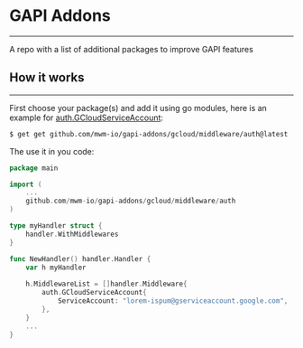 # GAPI Addons

-----

A repo with a list of additional packages to improve GAPI features

## How it works

-----

First choose your package(s) and add it using go modules, here is an example for [auth.GCloudServiceAccount](https://pkg.go.dev/github.com/mwm-io/gapi-addons/gcloud/middleware/auth#GCloudServiceAccount): 
```sh
$ get get github.com/mwm-io/gapi-addons/gcloud/middleware/auth@latest
```

The use it in you code:

```go
package main

import (
    ...
    github.com/mwm-io/gapi-addons/gcloud/middleware/auth
)

type myHandler struct {
    handler.WithMiddlewares
}

func NewHandler() handler.Handler {
    var h myHandler
	
    h.MiddlewareList = []handler.Middleware{
        auth.GCloudServiceAccount{
            ServiceAccount: "lorem-ispum@gserviceaccount.google.com",
        },
    }
    ...
}
```

